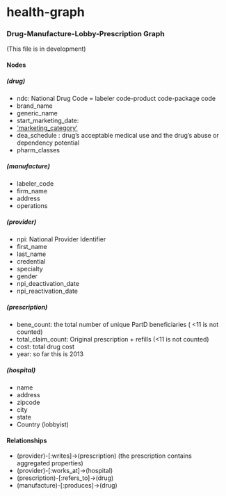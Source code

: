 # health-graph
### Drug-Manufacture-Lobby-Prescription Graph ###
(This file is in development)

#### Nodes ####

##### (drug) #####

* ndc: National Drug Code = labeler code-product code-package code
* brand_name
* generic_name
* start_marketing_date:
* ['marketing_category'](http://www.fda.gov/ForIndustry/DataStandards/StructuredProductLabeling/ucm162528.htm)
* dea_schedule :  drug’s acceptable medical use and the drug’s abuse or dependency potential
* pharm_classes

##### (manufacture) #####

* labeler_code
* firm_name
* address
* operations

##### (provider) #####

* npi: National Provider Identifier
* first_name
* last_name
* credential
* specialty
* gender
* npi_deactivation_date
* npi_reactivation_date

##### (prescription) #####

* bene_count: the total number of unique PartD beneficiaries ( <11 is not counted)
* total_claim_count: Original prescription + refills (<11 is not counted)
* cost: total drug cost
* year: so far this is 2013

##### (hospital) #####

* name
* address
* zipcode
* city
* state
* Country
(lobbyist)


#### Relationships ####

* (provider)-[:writes]->(prescription)  (the prescription contains aggregated properties)
* (provider)-[:works_at]->(hospital)
* (prescription)-[:refers_to]->(drug)
* (manufacture)-[:produces]->(drug)








